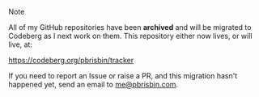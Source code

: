 > [!NOTE]
> All of my GitHub repositories have been **archived** and will be migrated to
> Codeberg as I next work on them. This repository either now lives, or will
> live, at:
>
> https://codeberg.org/pbrisbin/tracker
>
> If you need to report an Issue or raise a PR, and this migration hasn't
> happened yet, send an email to me@pbrisbin.com.

